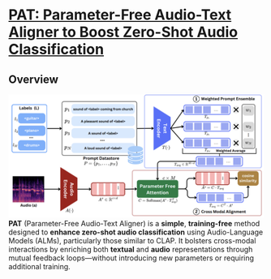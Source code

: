 # [PAT: Parameter-Free Audio-Text Aligner to Boost Zero-Shot Audio Classification](https://arxiv.org/pdf/2410.15062)

##  Overview

![PAT Framework](pat_diag.png)
**PAT** (Parameter-Free Audio-Text Aligner) is a **simple**, **training-free** method designed to **enhance zero-shot audio classification** using Audio-Language Models (ALMs), particularly those similar to CLAP. It bolsters cross-modal interactions by enriching both **textual** and **audio** representations through mutual feedback loops—without introducing new parameters or requiring additional training.
